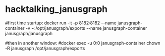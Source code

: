 # hacktalking_janusgraph

#first time startup:
docker run -it -p 8182:8182 --name janusgraph-container -v ~:/opt/janusgraph/exports --name janusgraph-container janusgraph/janusgraph

#then in another window:
#docker exec -u 0:0 janusgraph-container chown -R janusgraph /opt/janusgraph/exports